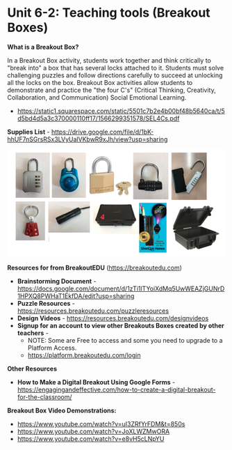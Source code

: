 # Unit 6-2: Teaching tools (Breakout Boxes)

**What is a Breakout Box?**

In a Breakout Box activity, students work together and think critically to "break into" a box that has several locks attached to it. Students must solve challenging puzzles and follow directions carefully to succeed at unlocking all the locks on the box. Breakout Box activities allow students to demonstrate and practice the "the four C's" (Critical Thinking, Creativity, Collaboration, and Communication) Social Emotional Learning.

* https://static1.squarespace.com/static/5501c7b2e4b00bf48b5640ca/t/5d5bd4d5a3c370000110ff17/1566299351578/SEL4Cs.pdf

**Supplies List** - https://drive.google.com/file/d/1bK-hhUF7nSGrsRSx3LVyUalVKbwR9xJh/view?usp=sharing

![all](photos/all.png)

**Resources for from BreakoutEDU** (https://breakoutedu.com)

* **Brainstorming Document** - https://docs.google.com/document/d/1zTi1lTYoiXdMq5UwWEAZjGUNrD1HPXQ8PWHaT1EkfDA/edit?usp=sharing
* **Puzzle Resources** - https://resources.breakoutedu.com/puzzleresources
* **Design Videos** - https://resources.breakoutedu.com/designvideos
* **Signup for an account to view other Breakouts Boxes created by other teachers** -
    * NOTE: Some are Free to access and some you need to upgrade to a Platform Access.
    * https://platform.breakoutedu.com/login

**Other Resources**
* **How to Make a Digital Breakout Using Google Forms** - https://engagingandeffective.com/how-to-create-a-digital-breakout-for-the-classroom/

**Breakout Box Video Demonstrations:**
* https://www.youtube.com/watch?v=uI3ZRfYrFDM&t=850s
* https://www.youtube.com/watch?v=JoXLWZMwORA
* https://www.youtube.com/watch?v=e8vH5cLNpYU





